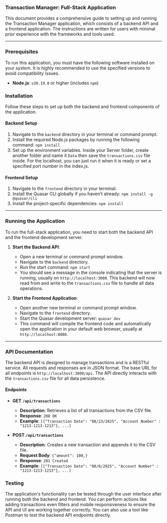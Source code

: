 ### Transaction Manager: Full-Stack Application

This document provides a comprehensive guide to setting up and running the Transaction Manager application, which consists of a backend API and a frontend application. The instructions are written for users with minimal prior experience with the frameworks and tools used.

---

### Prerequisites

To run this application, you must have the following software installed on your system. It is highly recommended to use the specified versions to avoid compatibility issues.

- **Node.js**: `v20.19.0` or higher (includes `npm`)

### Installation

Follow these steps to set up both the backend and frontend components of the application.

#### **Backend Setup**

1.  Navigate to the `backend` directory in your terminal or command prompt.
2.  Install the required Node.js packages by running the following command:
    `npm install`
3.  Set up the environment variables. Inside your Server folder, create another folder and name it `Data` then save the `transactions.csv` file inside. For the localhost, you can just run it when it is ready or set a specified port number in the index.js.

#### **Frontend Setup**

1.  Navigate to the `frontend` directory in your terminal.
2.  Install the Quasar CLI globally if you haven't already:
    `npm install -g @quasar/cli`
3.  Install the project-specific dependencies:
    `npm install`

---

### Running the Application

To run the full-stack application, you need to start both the backend API and the frontend development server.

1.  **Start the Backend API**:
    - Open a new terminal or command prompt window.
    - Navigate to the `backend` directory.
    - Run the start command:
      `npm start`
    - You should see a message in the console indicating that the server is running, usually on `http://localhost:3000`. This backend will now read from and write to the `transactions.csv` file to handle all data operations.

2.  **Start the Frontend Application**:
    - Open another new terminal or command prompt window.
    - Navigate to the `frontend` directory.
    - Start the Quasar development server:
      `quasar dev`
    - This command will compile the frontend code and automatically open the application in your default web browser, usually at `http://localhost:8080`.

---

### API Documentation

The backend API is designed to manage transactions and is a RESTful service. All requests and responses are in JSON format. The base URL for all endpoints is `http://localhost:3000/api`. The API directly interacts with the `transactions.csv` file for all data persistence.

#### **Endpoints**

- **GET `/api/transactions`**
  - **Description**: Retrieves a list of all transactions from the CSV file.
  - **Response**: `200 OK`
  - **Example**: `[{"Transaction Date": "08/23/2025", "Account Number" : "1213-1213-1213"}, ...]`

- **POST `/api/transactions`**
  - **Description**: Creates a new transaction and appends it to the CSV file.
  - **Request Body**: `{"amount": 100,}`
  - **Response**: `201 Created`
  - **Example**: `[{"Transaction Date": "08/6/2025", "Account Number" : "1213-1213-1213"}, ...]`

### Testing

The application's functionality can be tested through the user interface after running both the backend and frontend. You can perform actions like adding transactions even filters and mobile responsiveness to ensure the API and UI are working together correctly. You can also use a tool like Postman to test the backend API endpoints directly.

